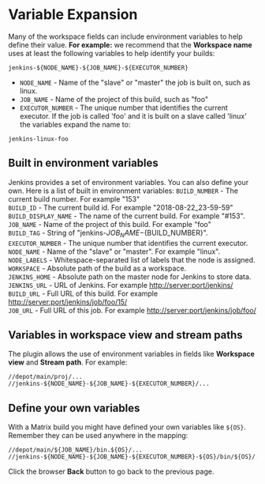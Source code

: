 ﻿# Variable Expansion
Many of the workspace fields can include environment variables to help define their value. 
**For example:** we recommend that the **Workspace name** uses at least the following variables to help identify your builds:
```
jenkins-${NODE_NAME}-${JOB_NAME}-${EXECUTOR_NUMBER}
```
- `NODE_NAME` - Name of the "slave" or "master" the job is built on, such as linux.
- `JOB_NAME` - Name of the project of this build, such as "foo"
- `EXECUTOR_NUMBER` - The unique number that identifies the current executor.
If the job is called 'foo' and it is built on a slave called 'linux' the variables expand the name to:
```
jenkins-linux-foo
```
## Built in environment variables
Jenkins provides a set of environment variables. You can also define your own. Here is a list of built in environment variables:
`BUILD_NUMBER`  - The current build number. For example "153"  
`BUILD_ID`  - The current build id. For example "2018-08-22_23-59-59"  
`BUILD_DISPLAY_NAME`  - The name of the current build. For example "#153".  
`JOB_NAME`  - Name of the project of this build. For example "foo"  
`BUILD_TAG`  - String of "jenkins-${JOB_NAME}-${BUILD_NUMBER}".  
`EXECUTOR_NUMBER`  - The unique number that identifies the current executor.  
`NODE_NAME`  - Name of the "slave" or "master". For example "linux".  
`NODE_LABELS`  - Whitespace-separated list of labels that the node is assigned.  
`WORKSPACE`  - Absolute path of the build as a workspace.  
`JENKINS_HOME`  - Absolute path on the master node for Jenkins to store data.  
`JENKINS_URL`  - URL of Jenkins. For example [http://server:port/jenkins/](http://server:port/jenkins/)  
`BUILD_URL`  - Full URL of this build. For example  [http://server:port/jenkins/job/foo/15/](http://server:port/jenkins/job/foo/15/)  
`JOB_URL`  - Full URL of this job. For example [http://server:port/jenkins/job/foo/](http://server:port/jenkins/job/foo/)

## Variables in workspace view and stream paths
The plugin allows the use of environment variables in fields like **Workspace view** and **Stream path**. For example:
```
//depot/main/proj/... //jenkins-${NODE_NAME}-${JOB_NAME}-${EXECUTOR_NUMBER}/...
```
## Define your own variables
With a Matrix build you might have defined your own variables like  `${OS}`. Remember they can be used anywhere in the mapping:
```
//depot/main/${JOB_NAME}/bin.${OS}/... //jenkins-${NODE_NAME}-${JOB_NAME}-${EXECUTOR_NUMBER}-${OS}/bin/${OS}/... 
```
Click the browser **Back** button to go back to the previous page. 
